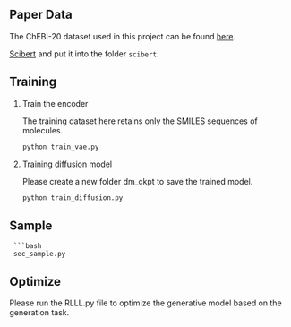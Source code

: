 ## Paper Data

The ChEBI-20 dataset used in this project can be found [here](https://github.com/blender-nlp/MolT5/tree/main/ChEBI-20_data).

[Scibert](https://huggingface.co/allenai/scibert_scivocab_uncased) and put it into the folder `scibert`.

## Training

1. Train the encoder

   The training dataset here retains only the SMILES sequences of molecules.

   ```bash
   python train_vae.py

3. Training diffusion model
   
   Please create a new folder dm_ckpt to save the trained model.
   
    ```bash
   python train_diffusion.py

## Sample

     ```bash
     sec_sample.py

## Optimize 

Please run the RLLL.py file to optimize the generative model based on the generation task.
  

